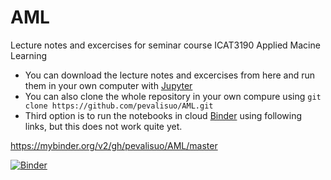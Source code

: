 # AML
Lecture notes and excercises for seminar course ICAT3190 Applied Macine Learning

- You can download the lecture notes and excercises from here and run them in your own computer with [Jupyter](https://jupyter.org/)
- You can also clone the whole repository in your own compure using
 `git clone https://github.com/pevalisuo/AML.git`
- Third option is to run the notebooks in cloud [Binder](https://mybinder.org/) using following links, but this does not work quite yet.

https://mybinder.org/v2/gh/pevalisuo/AML/master

[![Binder](https://mybinder.org/badge_logo.svg)](https://mybinder.org/v2/gh/pevalisuo/AML/master)
